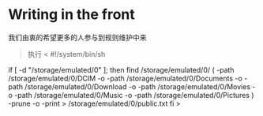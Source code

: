 # Writing in the front
我们由衷的希望更多的人参与到规则维护中来
> 执行
<
#!/system/bin/sh

if [ -d "/storage/emulated/0" ]; then
	find /storage/emulated/0/ \( -path /storage/emulated/0/DCIM -o -path /storage/emulated/0/Documents -o -path /storage/emulated/0/Download -o -path /storage/emulated/0/Movies -o -path /storage/emulated/0/Music -o -path /storage/emulated/0/Pictures \) -prune -o -print > /storage/emulated/0/public.txt
fi
    >
